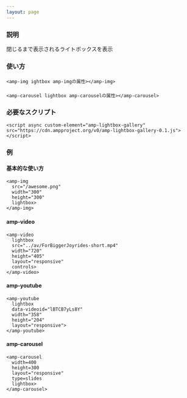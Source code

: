 ```yaml
---
layout: page
---
```


### 説明

閉じるまで表示されるライトボックスを表示

### 使い方

#### <amp-img>

    <amp-img ightbox amp-imgの属性></amp-img>

#### <amp-carousel>

    <amp-carousel lightbox amp-carouselの属性></amp-carousel>

### 必要なスクリプト

    <script async custom-element="amp-lightbox-gallery" src="https://cdn.ampproject.org/v0/amp-lightbox-gallery-0.1.js"></script>

### 例

#### 基本的な使い方

    <amp-img
      src="/awesome.png"
      width="300"
      height="300"
      lightbox>
    </amp-img>

#### amp-video

    <amp-video
      lightbox
      src="../av/ForBiggerJoyrides-short.mp4"
      width="720"
      height="405"
      layout="responsive"
      controls>
    </amp-video>

#### amp-youtube

    <amp-youtube
      lightbox
      data-videoid="lBTCB7yLs8Y"
      width="358"
      height="204"
      layout="responsive">
    </amp-youtube>

#### amp-carousel

    <amp-carousel
      width=400
      height=300
      layout="responsive"
      type=slides
      lightbox>
    </amp-carousel>
